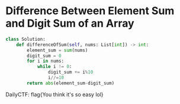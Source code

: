 # Difference Between Element Sum and Digit Sum of an Array
```python
class Solution:
    def differenceOfSum(self, nums: List[int]) -> int:
        element_sum = sum(nums)
        digit_sum = 0
        for i in nums:
            while i != 0:
                digit_sum += i%10
                i//=10
        return abs(element_sum-digit_sum)
```
DailyCTF:
flag{You think it's so easy lol}
